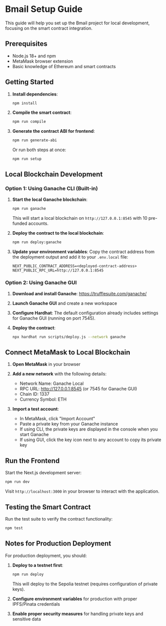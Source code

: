 # Bmail Setup Guide

This guide will help you set up the Bmail project for local development, focusing on the smart contract integration.

## Prerequisites

- Node.js 18+ and npm
- MetaMask browser extension
- Basic knowledge of Ethereum and smart contracts

## Getting Started

1. **Install dependencies**:

   ```bash
   npm install
   ```

2. **Compile the smart contract**:

   ```bash
   npm run compile
   ```

3. **Generate the contract ABI for frontend**:

   ```bash
   npm run generate-abi
   ```

   Or run both steps at once:

   ```bash
   npm run setup
   ```

## Local Blockchain Development

### Option 1: Using Ganache CLI (Built-in)

1. **Start the local Ganache blockchain**:

   ```bash
   npm run ganache
   ```

   This will start a local blockchain on `http://127.0.0.1:8545` with 10 pre-funded accounts.

2. **Deploy the contract to the local blockchain**:

   ```bash
   npm run deploy:ganache
   ```

3. **Update your environment variables**:
   Copy the contract address from the deployment output and add it to your `.env.local` file:
   ```
   NEXT_PUBLIC_CONTRACT_ADDRESS=<deployed-contract-address>
   NEXT_PUBLIC_RPC_URL=http://127.0.0.1:8545
   ```

### Option 2: Using Ganache GUI

1. **Download and install Ganache**: https://trufflesuite.com/ganache/

2. **Launch Ganache GUI** and create a new workspace

3. **Configure Hardhat**:
   The default configuration already includes settings for Ganache GUI (running on port 7545).

4. **Deploy the contract**:
   ```bash
   npx hardhat run scripts/deploy.js --network ganache
   ```

## Connect MetaMask to Local Blockchain

1. **Open MetaMask** in your browser

2. **Add a new network** with the following details:

   - Network Name: Ganache Local
   - RPC URL: http://127.0.0.1:8545 (or 7545 for Ganache GUI)
   - Chain ID: 1337
   - Currency Symbol: ETH

3. **Import a test account**:
   - In MetaMask, click "Import Account"
   - Paste a private key from your Ganache instance
   - If using CLI, the private keys are displayed in the console when you start Ganache
   - If using GUI, click the key icon next to any account to copy its private key

## Run the Frontend

Start the Next.js development server:

```bash
npm run dev
```

Visit `http://localhost:3000` in your browser to interact with the application.

## Testing the Smart Contract

Run the test suite to verify the contract functionality:

```bash
npm test
```

## Notes for Production Deployment

For production deployment, you should:

1. **Deploy to a testnet first**:

   ```bash
   npm run deploy
   ```

   This will deploy to the Sepolia testnet (requires configuration of private keys).

2. **Configure environment variables** for production with proper IPFS/Pinata credentials

3. **Enable proper security measures** for handling private keys and sensitive data
